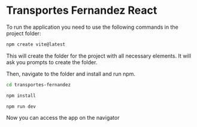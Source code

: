 # Transportes Fernandez React

To run the application you need to use the following commands in the project folder:

```bash
npm create vite@latest
```
This will create the folder for the project with all necessary elements. It will ask you prompts to create the folder.

Then, navigate to the folder and install and run npm.

```bash
cd transportes-fernandez
```

```bash
npm install
```

```bash
npm run dev
```

Now you can access the app on the navigator